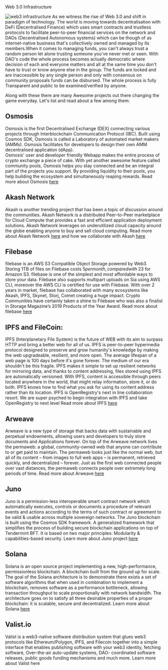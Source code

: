 <div class="w-full flex justify-center text-primary-500 text-5xl font-semibold">Web 3.0 Infrastructure</div>

![web3 infrastructure](/blog-web3-infra.png)
As we witness the rise of Web 3.0 and shift in paradigm of technology. The world is moving towards decentralisation 
with DeFi (Decentralised Finance) which uses smart contracts and trustless protocols to facilitate peer-to-peer financial 
services on the network and DAOs (Decentralised Autonomous systems) which can be though of as internet-native business 
that's collectively owned and managed by its members.When it comes to managing funds, you can't always trust a random 
person let alone trusting someone you've never met or seen. With DAO's code the whole process becomes actually democratic 
where decision of each and everyone matters and all at the same time you don't have to trust or know anyone else in the group.
The funds are locked and are inaccessible by any single person and only with consensus on community proposals funds can be disbursed.
The whole process is fully Transparent and public to be examined/verified by anyone.

Along with these there are many Awesome projects out there changing the game everyday.
Let's list and read about a few among them:

## Osmosis
Osmosis is the first Decentralised Exchange (DEX) connecting various projects through Interblockchain Communication Protocol 
(IBC). Built using Cosmos SDK, Osmosis is called a Laboratory of automated market makers (AMMs). 
Osmosis facilitates for developers to design their own AMM decentralised application (dApp).  
Osmosis' user and developer friendly Webapp makes the entire process of crypto exchange a piece of cake. 
With yet another awesome feature called community pools, Osmosis helps you stay connected and be an integral part of the projects 
you support. By providing liquidity to their pools, you help building the ecosystem and simultaneously reaping rewards. 
Read more about Osmosis <a href="https://medium.com/@Osmosis" target="_blank">here</a>

## Akash Network
Akash is another trending project that has been a topic of discussion around the communities. Akash Network is a 
distributed Peer-to-Peer marketplace for Cloud Compute that provides a fast and efficient application deployment solutions.
Akash Network leverages on underutilized cloud capacity around the globe enabling anyone to buy and sell cloud computing. 
Read more about Akash Network <a href="https://akash.network/about#vision" target="_blank">here</a>
and how we collaborate with Akash <a href="https://blog.openregistry.dev/Collaboration" target="_blank">here</a>

## Filebase
filebase is an AWS S3 Compatible Object Storage powered by Web3.
Storing 1TB of files on Filebase costs $5 per month, compared with ~$23 for Amazon S3.
filebase is one of the simplest and most affordable ways to store your data. 
Filebase also supports multipart uploads on Sia using AWS CLI, moreover the AWS CLI is certified for use with Filebase. 
With over 2 years in market, filebase has collaborated with many ecosystems like Akash, IPFS, Skynet, Storj, Comet creating a 
huge impact. Crypto Communities have certainly taken a shine to Filebase who was also a finalist in Storage Magazine’s 
2019 Products of the Year Award. Read more about filebase <a href="https://filebase.com" target="_blank">here</a>


## IPFS and FileCoin:
IPFS (Interplanetary File System) is the future of WEB with its aim to surpass HTTP and bring a better web for all of us.
IPFS is peer-to-peer hypermedia protocol designed to preserve and grow humanity's knowledge by making the web upgradeable, 
resilient, and more open. The average lifespan of a web page is 100 days before it's gone forever. The medium of our era 
shouldn't be this fragile. IPFS makes it simple to set up resilient networks for mirroring data, and thanks to content addressing,
files stored using IPFS are automatically versioned. With IPFS, content is accessible through peers located anywhere in the world, 
that might relay information, 
store it, or do both. IPFS knows how to find what you ask for using its content address rather than its location.
IPFS is OpenRegistry's next in line collaboration resort. We are super psyched to begin integration with IPFS and take OpenRegistry to next level
Read more about IPFS <a href="https://ipfs.io/" target="_blank">here</a>


## Arweave
Arweave is a new type of storage that backs data with sustainable and perpetual endowments, allowing users and developers 
to truly store documents and Applications forever. On top of the Arweave network lives the permaweb: a global, 
community-owned web that anyone can contribute to or get paid to maintain. The permaweb looks just like the normal web, 
but all of its content – from images to full web apps – is permanent, retrieved quickly, and decentralized – forever. 
Just as the first web connected people over vast distances, the permaweb connects people over extremely long periods of time. 
Read more about Arweave <a href="https://www.arweave.org" target="_blank">here</a>

## Juno
Juno is a permission-less interoperable smart contract network which automatically executes, controls or documents a 
procedure of relevant events and actions according to the terms of such contract or agreement to be valid & usable across 
multiple sovereign networks. The Juno blockchain is built using the Cosmos SDK framework. A generalized framework that simplifies
the process of building secure blockchain applications on top of Tendermint BFT. It is based on two major principles: 
Modularity & capabilities-based security. Learn more about Juno project <a href="https://www.junonetwork.io/" target="_blank">here</a>

## Solana
Solana is an open source project implementing a new, high-performance, permissionless blockchain. 
A blockchain built from the ground up for scale. The goal of the Solana architecture is to demonstrate there exists a set 
of software algorithms that when used in combination to implement a blockchain, removes software as a performance bottleneck, 
allowing transaction throughput to scale proportionally with network bandwidth. The architecture goes on to satisfy 
all three desirable properties of a proper blockchain: it is scalable, secure and decentralized. 
Learn more about Solana <a href="https://solana.com/" target="_blank">here</a>

## Valist.io
Valist is a web3-native software distribution system that glues web3 protocols like Ethereum/Polygon, IPFS, 
and Filecoin together into a simple interface that enables  publishing software with your web3 identity, 
fetching software, Over-the-air auto-update systems, DAO- coordinated software releases, public goods funding 
mechanisms and much more. Learn more about Valist <a herf="https://valist.io/">here</a>


##